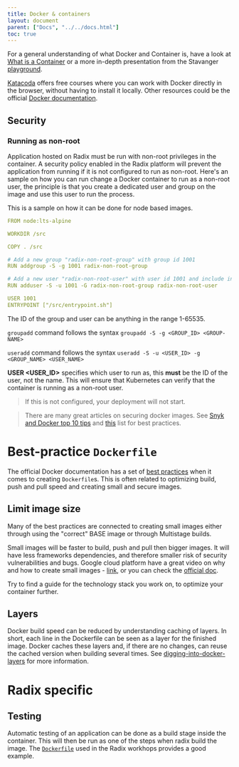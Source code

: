 ```yaml
---
title: Docker & containers
layout: document
parent: ["Docs", "../../docs.html"]
toc: true
---
```


For a general understanding of what Docker and Container is, have a look at [What is a Container](https://www.docker.com/resources/what-container) or a more in-depth presentation from the Stavanger [playground](https://github.com/equinor/playground-stavanger/tree/master/docker-basic).

[Katacoda](https://www.katacoda.com/) offers free courses where you can work with Docker directly in the browser, without having to install it locally. Other resources could be the official [Docker documentation](https://docs.docker.com/).

## Security

### Running as non-root

Application hosted on Radix must be run with non-root privileges in the container. A security policy enabled in the Radix platform will prevent the application from running if it is not configured to run as non-root. Here's an sample on how you can run change a Docker container to run as a non-root user, the principle is that you create a dedicated user and group on the image and use this user to run the process.   

This is a sample on how it can be done for node based images.

```yaml
FROM node:lts-alpine

WORKDIR /src

COPY . /src

# Add a new group "radix-non-root-group" with group id 1001 
RUN addgroup -S -g 1001 radix-non-root-group

# Add a new user "radix-non-root-user" with user id 1001 and include in group
RUN adduser -S -u 1001 -G radix-non-root-group radix-non-root-user

USER 1001
ENTRYPOINT ["/src/entrypoint.sh"]
```

The ID of the group and user can be anything in the range 1-65535. 

`groupadd` command follows the syntax `groupadd -S -g <GROUP_ID> <GROUP-NAME>`

`useradd` command follows the syntax `useradd -S -u <USER_ID> -g <GROUP_NAME> <USER_NAME>`

 **USER <USER_ID>** specifies which user to run as, this **must** be the ID of the user, not the name. This will ensure that Kubernetes can verify that the container is running as a non-root user.
 
> If this is not configured, your deployment will not start.  

> There are many great articles on securing docker images. See [Snyk and Docker top 10 tips](https://res.cloudinary.com/snyk/image/upload/v1551798390/Docker_Image_Security_Best_Practices_.pdf) and  [this](https://www.wintellect.com/security-best-practices-for-docker-images/) list for best practices.

# Best-practice `Dockerfile`

The official Docker documentation has a set of [best practices](https://docs.docker.com/develop/develop-images/dockerfile_best-practices/) when it comes to creating `Dockerfile`s. This is often related to optimizing build, push and pull speed and creating small and secure images.

## Limit image size

Many of the best practices are connected to creating small images either through using the "correct" BASE image or through Multistage builds.

Small images will be faster to build, push and pull then bigger images. It will have less frameworks dependencies, and therefore smaller risk of security vulnerabilities and bugs. Google cloud platform have a great video on why and how to create small images - [link](https://www.youtube.com/watch?v=wGz_cbtCiEA&list=PLIivdWyY5sqL3xfXz5xJvwzFW_tlQB_GB&index=2), or you can check the [official doc](https://docs.docker.com/develop/develop-images/multistage-build/).

Try to find a guide for the technology stack you work on, to optimize your container further.

## Layers

Docker build speed can be reduced by understanding caching of layers. In short, each line in the Dockerfile can be seen as a layer for the finished image. Docker caches these layers and, if there are no changes, can reuse the cached version when building several times. See [digging-into-docker-layers](https://medium.com/@jessgreb01/digging-into-docker-layers-c22f948ed612) for more information.


# Radix specific

## Testing

Automatic testing of an application can be done as a build stage inside the container. This will then be run as one of the steps when radix build the image. The [`Dockerfile`](https://github.com/equinor/radix-example-scenario-docker-multistage-with-test/blob/master/Dockerfile) used in the Radix workhops provides a good example.
